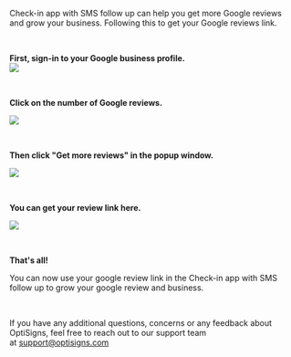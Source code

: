 <p>Check-in app with SMS follow up can help you get more Google reviews and grow your business. Following this to get your Google reviews link. </p>
<p> </p>
<p><strong>First, sign-in to your Google business profile. </strong><br><img src="https://support.optisigns.com/hc/article_attachments/23629645057811"></p>
<p> </p>
<p><strong>Click on the number of Google reviews.</strong></p>
<p><strong><img src="https://support.optisigns.com/hc/article_attachments/23629657299091"></strong></p>
<p> </p>
<p><strong>Then click "Get more reviews" in the popup window.</strong></p>
<p><strong><img src="https://support.optisigns.com/hc/article_attachments/23629633775763"></strong></p>
<p> </p>
<p><strong>You can get your review link here.</strong></p>
<p><img src="https://support.optisigns.com/hc/article_attachments/23629617418515"></p>
<p> </p>
<p><strong>That's all! </strong></p>
<p>You can now use your google review link in the Check-in app with SMS follow up to grow your google review and business.</p>
<p> </p>
<p>If you have any additional questions, concerns or any feedback about OptiSigns, feel free to reach out to our support team at <a href="mailto:support@optisigns.com" target="_self">support@optisigns.com</a> </p>